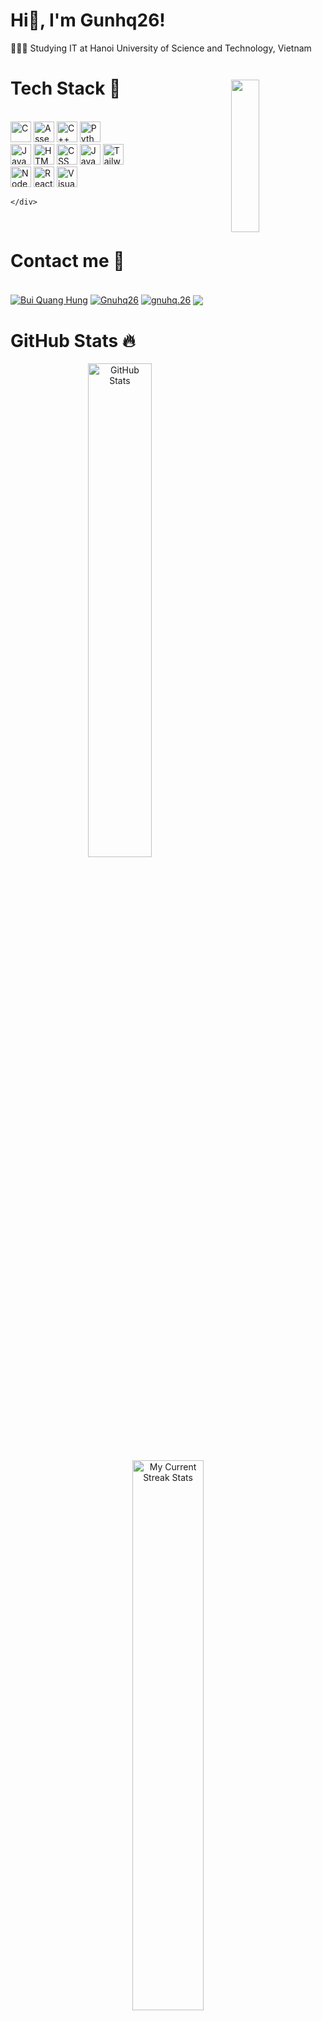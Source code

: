 # Hi👋, I'm Gunhq26!
👩🏻‍🎓 Studying IT at Hanoi University of Science and Technology, Vietnam <br/>
<h1 align="left">Tech Stack 🤖</h1>
<img align="right" height="25%" width="30%" src="https://user-images.githubusercontent.com/74038190/216649426-0c2ee152-84d8-4707-85c4-27a378d2f78a.gif" style="position: relative; top: -50px;">
<br>
<div align="left">
    <div>
        <img src="https://img.shields.io/badge/C-00599C?style=for-the-badge&logo=c&logoColor=white" alt="C" height="33" />
        <img src="https://img.shields.io/badge/Assembly-007ACC?style=for-the-badge&logo=MIPS&logoColor=white" alt="Assembly" height="33"/>
        <img src="https://img.shields.io/badge/c++-%2300599C.svg?style=for-the-badge&logo=c%2B%2B&logoColor=white" alt="C++" height="33"/>
        <img src="https://img.shields.io/badge/python-3670A0?style=for-the-badge&logo=python&logoColor=ffdd54" alt="Python" height="33" />
    </div>
    <div>
        <img src="https://img.shields.io/badge/JavaScript-323330?style=for-the-badge&logo=javascript&logoColor=F7DF1E" alt="Javascript" height="33"/>
        <img src="https://img.shields.io/badge/HTML5-E34F26?style=for-the-badge&logo=html5&logoColor=white" alt="HTML" height="33" />
        <img src="https://img.shields.io/badge/CSS3-1572B6?style=for-the-badge&logo=css3&logoColor=white" alt="CSS" height="33" />
        <img src="https://img.shields.io/badge/java-%23ED8B00.svg?style=for-the-badge&logo=openjdk&logoColor=white" alt="Java" height ="33" />
        <img src="https://img.shields.io/badge/tailwindcss-%2338B2AC.svg?style=for-the-badge&logo=tailwind-css&logoColor=white" alt="Tailwind CSS" height="33" />
    </div>
    <div>
        <img src="https://img.shields.io/badge/node.js-6DA55F?style=for-the-badge&logo=node.js&logoColor=white" alt="NodeJS" height="33" />
        <img src="https://img.shields.io/badge/React-20232A?style=for-the-badge&logo=react&logoColor=61DAFB" alt="ReactJS" height="33" />
        <img src="https://img.shields.io/badge/vscode-%2300599C?style=for-the-badge&logo=VisualStudioCode&logoColor=white" alt="VisualStudioCode" height="33" />
        
    </div>
</div>
<br>
<h1 align="left">Contact me 📧</h1>
<br>
<div align="left">
    <a href="https://www.facebook.com/toilahung2684/" target="blank">
  <img align="center" src="https://img.shields.io/badge/Facebook-1877F2?style=for-the-badge&logo=facebook&logoColor=white" alt="Bui Quang Hung" /></a>
    <a href="https://github.com/Gnuhq26" target="blank">
  <img align="center" src="https://img.shields.io/badge/GitHub-100000?style=for-the-badge&logo=github&logoColor=white" alt="Gnuhq26" /></a>
    <a href="https://www.instagram.com/gnuhq.26/" target="blank">
  <img align="center" src="https://img.shields.io/badge/Instagram-E4405F?style=for-the-badge&logo=instagram&logoColor=white" alt="gnuhq.26" /></a>
      <a href="mailto:gnuhq26@gmail.com" target="blank">
  <img align="center" src="https://img.shields.io/badge/Gmail-D14836?style=for-the-badge&logo=gmail&logoColor=white"></a>
    
</div>
<h1 align="left">GitHub Stats 🔥</h1>
<p align="center">
  <img src="https://github-readme-stats.vercel.app/api?username=Gnuhq26&show_icons=true&locale=en" alt="GitHub Stats" width="45%">
  <img src="https://github-readme-streak-stats.herokuapp.com/?user=Gnuhq26&" alt="My Current Streak Stats" width="47.5%">
</p>
<p align="center">
    <img src="https://github-readme-stats.vercel.app/api/top-langs?username=Gnuhq26&show_icons=true&locale=en&layout=compact" altalt="My GitHub Language Stats"
        width="50%">
</p>

